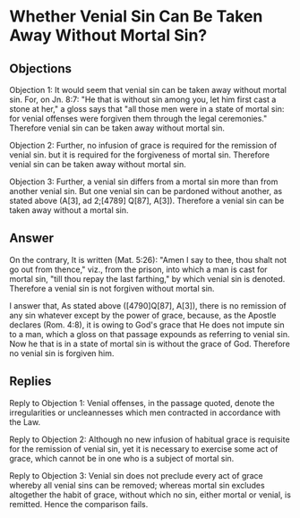 # Whether Venial Sin Can Be Taken Away Without Mortal Sin?

## Objections

Objection 1: It would seem that venial sin can be taken away without mortal sin. For, on Jn. 8:7: "He that is without sin among you, let him first cast a stone at her," a gloss says that "all those men were in a state of mortal sin: for venial offenses were forgiven them through the legal ceremonies." Therefore venial sin can be taken away without mortal sin.

Objection 2: Further, no infusion of grace is required for the remission of venial sin. but it is required for the forgiveness of mortal sin. Therefore venial sin can be taken away without mortal sin.

Objection 3: Further, a venial sin differs from a mortal sin more than from another venial sin. But one venial sin can be pardoned without another, as stated above (A[3], ad 2;[4789] Q[87], A[3]). Therefore a venial sin can be taken away without a mortal sin.

## Answer

On the contrary, It is written (Mat. 5:26): "Amen I say to thee, thou shalt not go out from thence," viz., from the prison, into which a man is cast for mortal sin, "till thou repay the last farthing," by which venial sin is denoted. Therefore a venial sin is not forgiven without mortal sin.

I answer that, As stated above ([4790]Q[87], A[3]), there is no remission of any sin whatever except by the power of grace, because, as the Apostle declares (Rom. 4:8), it is owing to God's grace that He does not impute sin to a man, which a gloss on that passage expounds as referring to venial sin. Now he that is in a state of mortal sin is without the grace of God. Therefore no venial sin is forgiven him.

## Replies

Reply to Objection 1: Venial offenses, in the passage quoted, denote the irregularities or uncleannesses which men contracted in accordance with the Law.

Reply to Objection 2: Although no new infusion of habitual grace is requisite for the remission of venial sin, yet it is necessary to exercise some act of grace, which cannot be in one who is a subject of mortal sin.

Reply to Objection 3: Venial sin does not preclude every act of grace whereby all venial sins can be removed; whereas mortal sin excludes altogether the habit of grace, without which no sin, either mortal or venial, is remitted. Hence the comparison fails.